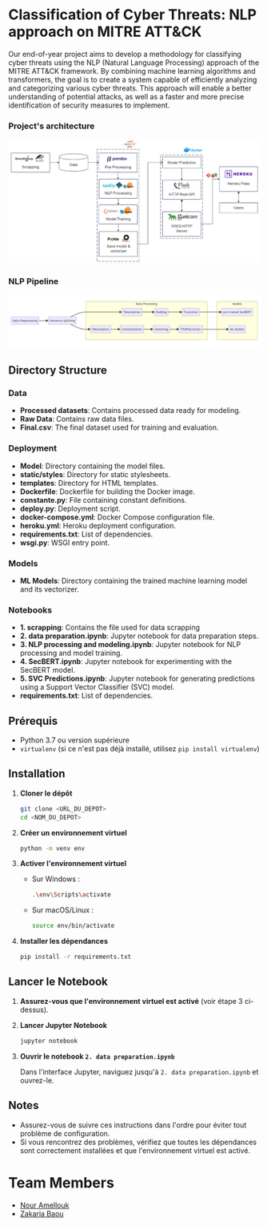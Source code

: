 # Classification of Cyber ​​Threats: NLP approach on MITRE ATT&CK

Our end-of-year project aims to develop a methodology for classifying cyber threats using the NLP (Natural Language Processing) approach of the MITRE ATT&CK framework. By combining machine learning algorithms and transformers, the goal is to create a system capable of efficiently analyzing and categorizing various cyber threats. This approach will enable a better understanding of potential attacks, as well as a faster and more precise identification of security measures to implement.

### Project's architecture
![Alt text](img/1.png)

### NLP Pipeline
![Alt text](img/2.PNG)

## Directory Structure

### Data
- **Processed datasets**: Contains processed data ready for modeling.
- **Raw Data**: Contains raw data files.
- **Final.csv**: The final dataset used for training and evaluation.

### Deployment
- **Model**: Directory containing the model files.
- **static/styles**: Directory for static stylesheets.
- **templates**: Directory for HTML templates.
- **Dockerfile**: Dockerfile for building the Docker image.
- **constante.py**: File containing constant definitions.
- **deploy.py**: Deployment script.
- **docker-compose.yml**: Docker Compose configuration file.
- **heroku.yml**: Heroku deployment configuration.
- **requirements.txt**: List of dependencies.
- **wsgi.py**: WSGI entry point.

### Models
- **ML Models**: Directory containing the trained machine learning model and its vectorizer.

### Notebooks
- **1. scrapping**: Contains the file used for data scrapping
- **2. data preparation.ipynb**: Jupyter notebook for data preparation steps.
- **3. NLP processing and modeling.ipynb**: Jupyter notebook for NLP processing and model training.
- **4. SecBERT.ipynb**: Jupyter notebook for experimenting with the SecBERT model.
- **5. SVC Predictions.ipynb**: Jupyter notebook for generating predictions using a Support Vector Classifier (SVC) model.
- **requirements.txt**: List of dependencies.

## Prérequis

- Python 3.7 ou version supérieure
- `virtualenv` (si ce n'est pas déjà installé, utilisez `pip install virtualenv`)

## Installation

1. **Cloner le dépôt**

    ```bash
    git clone <URL_DU_DEPOT>
    cd <NOM_DU_DEPOT>
    ```

2. **Créer un environnement virtuel**

    ```bash
    python -m venv env
    ```

3. **Activer l'environnement virtuel**

    - Sur Windows :

        ```bash
        .\env\Scripts\activate
        ```

    - Sur macOS/Linux :

        ```bash
        source env/bin/activate
        ```

4. **Installer les dépendances**

    ```bash
    pip install -r requirements.txt
    ```

## Lancer le Notebook

1. **Assurez-vous que l'environnement virtuel est activé** (voir étape 3 ci-dessus).

2. **Lancer Jupyter Notebook**

    ```bash
    jupyter notebook
    ```

3. **Ouvrir le notebook `2. data preparation.ipynb`**

    Dans l'interface Jupyter, naviguez jusqu'à `2. data preparation.ipynb` et ouvrez-le.

## Notes

- Assurez-vous de suivre ces instructions dans l'ordre pour éviter tout problème de configuration.
- Si vous rencontrez des problèmes, vérifiez que toutes les dépendances sont correctement installées et que l'environnement virtuel est activé.


# Team Members
- [Nour Amellouk](https://github.com/Amellouk-Nour)
- [Zakaria Baou](https://github.com/zacharyb02)
